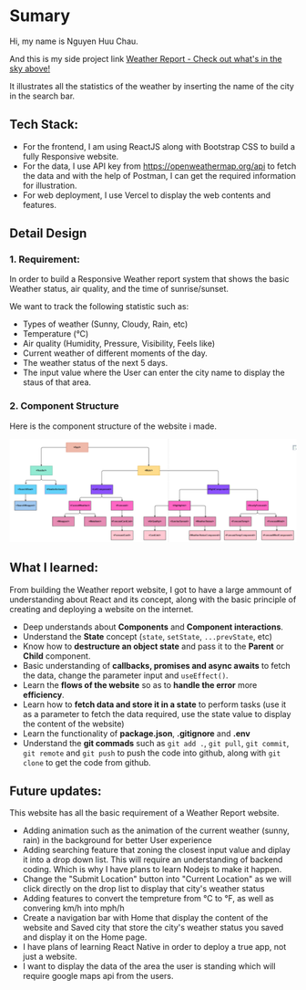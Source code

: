 # Sumary

Hi, my name is Nguyen Huu Chau.

And this is my side project link [Weather Report - Check out what's in the sky above!](https://weather-report-lemon-eta.vercel.app/)

It illustrates all the statistics of the weather by inserting the name of the city in the search bar.

## Tech Stack:

- For the frontend, I am using ReactJS along with Bootstrap CSS to build a fully Responsive website.
- For the data, I use API key from https://openweathermap.org/api to fetch the data and with the help of Postman, I can get the required information for illustration.
- For web deployment, I use Vercel to display the web contents and features.

## Detail Design

### 1. Requirement:
In order to build a Responsive Weather report system that shows the basic Weather status, air quality, and the time of sunrise/sunset.

We want to track the following statistic such as:
- Types of weather (Sunny, Cloudy, Rain, etc)
- Temperature (°C)
- Air quality (Humidity, Pressure, Visibility, Feels like)
- Current weather of different moments of the day.
- The weather status of the next 5 days.
- The input value where the User can enter the city name to display the staus of that area.

### 2. Component Structure
Here is the component structure of the website i made.

<img src="./ComponentStructure.png"></img>

## What I learned:

  From building the Weather report website, I got to have a large ammount of understanding about React and its concept, along with the basic principle of creating and deploying a website on the internet.

- Deep understands about **Components** and **Component interactions**.
- Understand the **State** concept (`state`, `setState`, `...prevState`, etc)
- Know how to **destructure an object state** and pass it to the **Parent** or **Child** component.
- Basic understanding of **callbacks, promises and async awaits** to fetch the data, change the parameter input and `useEffect()`.
- Learn the **flows of the website** so as to **handle the error** more **efficiency**.
- Learn how to **fetch data and store it in a state** to perform tasks (use it as a parameter to fetch the data required, use the state value to display the content of the website)
- Learn the functionality of **package.json**, **.gitignore** and **.env**
- Understand the **git commads** such as ```git add .```, ```git pull```, ```git commit```, ```git remote``` and ```git push``` to push the code into github, along with ```git clone``` to get the code from github.

## Future updates:

  This website has all the basic requirement of a Weather Report website.

- Adding animation such as the animation of the current weather (sunny, rain) in the background for better User experience
- Adding searching feature that zoning the closest input value and diplay it into a drop down list. This will require an understanding of backend coding. Which is why I have plans to learn Nodejs to make it happen.
- Change the "Submit Location" button into "Current Location" as we will click directly on the drop list to display that city's weather status
- Adding features to convert the tempreture from °C to °F, as well as convering km/h into mph/h
- Create a navigation bar with Home that display the content of the website and Saved city that store the city's weather status you saved and display it on the Home page.
- I have plans of learning React Native in order to deploy a true app, not just a website.
- I want to display the data of the area the user is standing which will require google maps api from the users.
